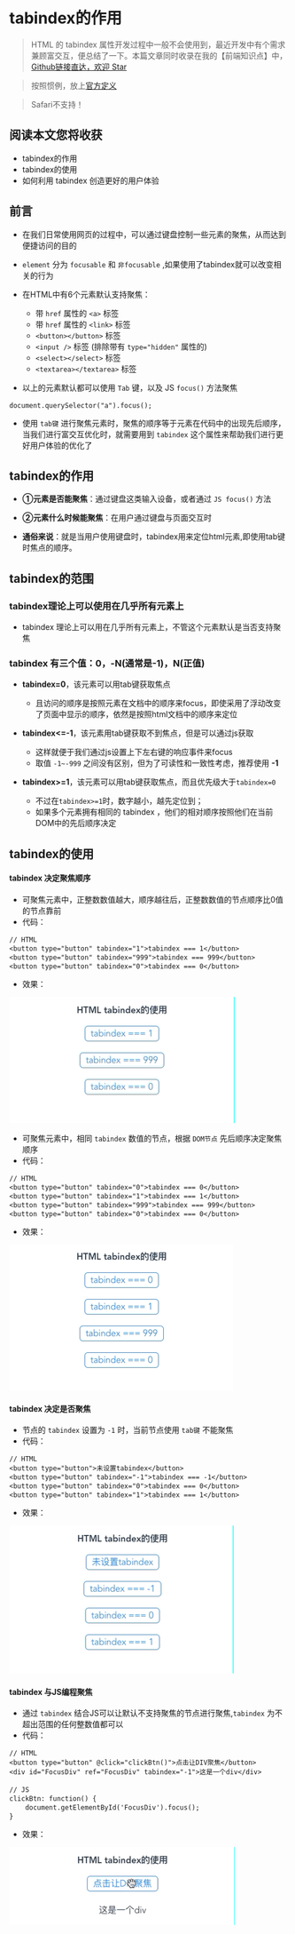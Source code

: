 # tabindex的作用
> HTML 的 tabindex 属性开发过程中一般不会使用到，最近开发中有个需求兼顾富交互，便总结了一下。本篇文章同时收录在我的【前端知识点】中，[Github链接直达，欢迎 Star](https://github.com/programmer-zhang/front-end)

> 按照惯例，放上[官方定义](http://www.w3school.com.cn/tags/att_standard_tabindex.asp)

> Safari不支持！

## 阅读本文您将收获
* tabindex的作用
* tabindex的使用
* 如何利用 tabindex 创造更好的用户体验

## 前言
* 在我们日常使用网页的过程中，可以通过键盘控制一些元素的聚焦，从而达到便捷访问的目的

* `element` 分为 `focusable` 和 `非focusable` ,如果使用了tabindex就可以改变相关的行为

* 在HTML中有6个元素默认支持聚焦：
	* 带 `href` 属性的 `<a>` 标签
	* 带 `href` 属性的 `<link>` 标签
	* `<button></button>` 标签
	* `<input />` 标签 (排除带有 `type="hidden"` 属性的)
	* `<select></select>` 标签
	* `<textarea></textarea>` 标签
* 以上的元素默认都可以使用 `Tab` 键，以及 JS `focus()` 方法聚焦

```
document.querySelector("a").focus();
```

* 使用 `tab键` 进行聚焦元素时，聚焦的顺序等于元素在代码中的出现先后顺序，当我们进行富交互优化时，就需要用到 `tabindex` 这个属性来帮助我们进行更好用户体验的优化了

## tabindex的作用
* **①元素是否能聚焦**：通过键盘这类输入设备，或者通过 `JS focus()` 方法

* **②元素什么时候能聚焦**：在用户通过键盘与页面交互时

* **通俗来说**：就是当用户使用键盘时，tabindex用来定位html元素,即使用tab键时焦点的顺序。

## tabindex的范围
### tabindex理论上可以使用在几乎所有元素上
* tabindex 理论上可以用在几乎所有元素上，不管这个元素默认是当否支持聚焦

### tabindex 有三个值：0，-N(通常是-1)，N(正值)
* **tabindex=0**，该元素可以用tab键获取焦点
	* 且访问的顺序是按照元素在文档中的顺序来focus，即使采用了浮动改变了页面中显示的顺序，依然是按照html文档中的顺序来定位

* **tabindex<=-1**，该元素用tab键获取不到焦点，但是可以通过js获取
	* 这样就便于我们通过js设置上下左右键的响应事件来focus
	* 取值 `-1~-999` 之间没有区别，但为了可读性和一致性考虑，推荐使用 **-1**

* **tabindex>=1**，该元素可以用tab键获取焦点，而且优先级大于`tabindex=0`
	* 不过在`tabindex>=1`时，数字越小，越先定位到；
	* 如果多个元素拥有相同的 tabindex ，他们的相对顺序按照他们在当前DOM中的先后顺序决定

## tabindex的使用
#### tabindex 决定聚焦顺序
* 可聚焦元素中，正整数数值越大，顺序越往后，正整数数值的节点顺序比0值的节点靠前
* 代码：

```
// HTML
<button type="button" tabindex="1">tabindex === 1</button>
<button type="button" tabindex="999">tabindex === 999</button>
<button type="button" tabindex="0">tabindex === 0</button>
```

* 效果：

![](../images/tabindex/tabindex1.gif)

* 可聚焦元素中，相同 `tabindex` 数值的节点，根据 `DOM节点` 先后顺序决定聚焦顺序
* 代码：

```
// HTML
<button type="button" tabindex="0">tabindex === 0</button>
<button type="button" tabindex="1">tabindex === 1</button>
<button type="button" tabindex="999">tabindex === 999</button>
<button type="button" tabindex="0">tabindex === 0</button>
```

* 效果：

![](../images/tabindex/tabindex2.gif)

#### tabindex 决定是否聚焦
* 节点的 `tabindex` 设置为 `-1` 时，当前节点使用 `tab键` 不能聚焦
* 代码：

```
// HTML
<button type="button">未设置tabindex</button>
<button type="button" tabindex="-1">tabindex === -1</button>
<button type="button" tabindex="0">tabindex === 0</button>
<button type="button" tabindex="1">tabindex === 1</button>
```

* 效果：

![](../images/tabindex/tabindex3.gif)

#### tabindex 与JS编程聚焦
* 通过 `tabindex` 结合JS可以让默认不支持聚焦的节点进行聚焦,`tabindex` 为不超出范围的任何整数值都可以
* 代码：

```
// HTML
<button type="button" @click="clickBtn()">点击让DIV聚焦</button>
<div id="FocusDiv" ref="FocusDiv" tabindex="-1">这是一个div</div>

// JS
clickBtn: function() {
    document.getElementById('FocusDiv').focus();
}
```

* 效果：

![](../images/tabindex/tabindex4.gif)
